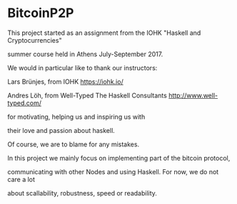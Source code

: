 # BitcoinP2P

This project started as an assignment from the IOHK "Haskell and Cryptocurrencies"

summer course held in Athens July-September 2017.

We would in particular like to thank our instructors:

  Lars Brünjes, from IOHK  https://iohk.io/

  Andres Löh, from Well-Typed The Haskell Consultants http://www.well-typed.com/

for motivating, helping us and inspiring us with

their love and passion about haskell.

Of course, we are to blame for any mistakes.

In this project we mainly focus on implementing part of the bitcoin protocol,

communicating with other Nodes and using Haskell. For now, we do not care a lot

about scallability, robustness, speed or readability.
